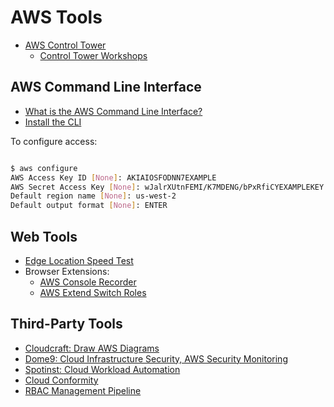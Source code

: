 # AWS Tools

* [AWS Control Tower](https://aws.amazon.com/controltower/)
  * [Control Tower Workshops](https://controltower.aws-management.tools/)

## AWS Command Line Interface

* [What is the AWS Command Line Interface?](https://docs.aws.amazon.com/cli/latest/userguide/cli-chap-welcome.html)
* [Install the CLI](https://aws.amazon.com/cli/)

To configure access:

```sh

$ aws configure
AWS Access Key ID [None]: AKIAIOSFODNN7EXAMPLE
AWS Secret Access Key [None]: wJalrXUtnFEMI/K7MDENG/bPxRfiCYEXAMPLEKEY
Default region name [None]: us-west-2
Default output format [None]: ENTER

```

## Web Tools

* [Edge Location Speed Test](http://s3-accelerate-speedtest.s3-accelerate.amazonaws.com/en/accelerate-speed-comparsion.html?region=ap-southeast-2)
* Browser Extensions:
  * [AWS Console Recorder](https://github.com/iann0036/AWSConsoleRecorder)
  * [AWS Extend Switch Roles](https://github.com/tilfin/aws-extend-switch-roles)

## Third-Party Tools

* [Cloudcraft: Draw AWS Diagrams](https://cloudcraft.co/)
* [Dome9: Cloud Infrastructure Security, AWS Security Monitoring](https://dome9.com/)
* [Spotinst: Cloud Workload Automation](https://spotinst.com/)
* [Cloud Conformity](https://www.cloudconformity.com/)
* [RBAC Management Pipeline](https://github.com/mechanicalpete/rbac-management-pipeline)
